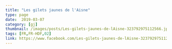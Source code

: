 ```yaml
---
title: "Les gilets jaunes de l'Aisne"
type: page
date:  2019-03-07
category: [gj]
thumbnail: /images/posts/Les-gilets-jaunes-de-lAisne-323792975112566.jpg
tags: [FR,FR-HDF,02]
link: https://www.facebook.com/Les-gilets-jaunes-de-lAisne-323792975112566/
---
```

